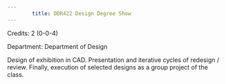 ```yaml
---
        title: DDR422 Design Degree Show
---
```

Credits: 2 (0-0-4)

Department: Department of Design

Design of exhibition in CAD. Presentation and iterative cycles of redesign / review. Finally, execution of selected designs as a group project of the class.